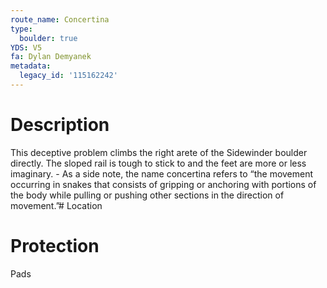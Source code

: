```yaml
---
route_name: Concertina
type:
  boulder: true
YDS: V5
fa: Dylan Demyanek
metadata:
  legacy_id: '115162242'
---
```

# Description
This deceptive problem climbs the right arete of the Sidewinder boulder directly. The sloped rail is tough to stick to and the feet are more or less imaginary. - As a side note, the name concertina refers to “the movement occurring in snakes that consists of gripping or anchoring with portions of the body while pulling or pushing other sections in the direction of movement.”# Location
# Protection
Pads